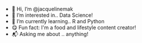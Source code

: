 - 👋 Hi, I’m @jacquelinemak
- 👀 I’m interested in.. Data Science!
- 🌱 I’m currently learning.. R and Python
- 😋 Fun fact: I'm a food and lifestyle content creator!
- 📬 Asking me about .. anything!

<!---
jacquelinemak/jacquelinemak is a ✨ special ✨ repository because its `README.md` (this file) appears on your GitHub profile.
You can click the Preview link to take a look at your changes.
--->
